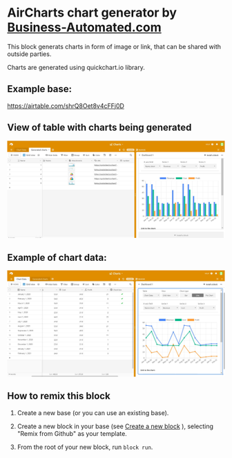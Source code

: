 # AirCharts chart generator by [Business-Automated.com](http://www.business-automated.com)

This block generats charts in form of image or link, that can be shared with outside parties. 

Charts are generated using quickchart.io library.

## Example base:

https://airtable.com/shrQ8Oet8v4cFFj0D


## View of table with charts being generated
![link](media/Generated%20charts.JPG)

## Example of chart data:
![link](media/Chart%20data.JPG)

## How to remix this block

1. Create a new base (or you can use an existing base).

2. Create a new block in your base (see [Create a new block](https://airtable.com/developers/blocks/guides/hello-world-tutorial#create-a-new-block) ),
   selecting "Remix from Github" as your template.

3. From the root of your new block, run `block run`.
